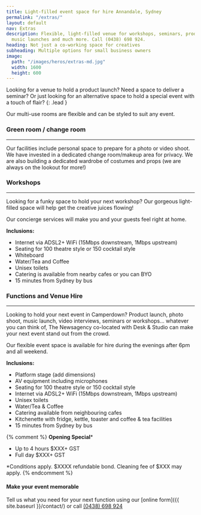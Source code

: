 ```yaml
---
title: Light-filled event space for hire Annandale, Sydney
permalink: "/extras/"
layout: default
nav: Extras
description: Flexible, light-filled venue for workshops, seminars, product launches,
  music launches and much more. Call (0438) 698 924.
heading: Not just a co-working space for creatives
subheading: Multiple options for small business owners
image:
  path: "/images/heros/extras-md.jpg"
  width: 1600
  height: 600
---
```


Looking for a venue to hold a product launch? Need a space to deliver a seminar? Or just looking for an alternative space to hold a special event with a touch of flair?
{: .lead }

Our multi-use rooms are flexible and can be styled to suit any event.

### Green room / change room

---

Our facilities include personal space to prepare for a photo or video shoot. We have invested in a dedicated change room/makeup area for privacy. We are also building a dedicated wardrobe of costumes and props (we are always on the lookout for more!)

### Workshops

---

Looking for a funky space to hold your next workshop? Our gorgeous light-filled space will help get the creative juices flowing!

Our concierge services will make you and your guests feel right at home.

**Inclusions:**

- Internet via ADSL2+ WiFi (15Mbps downstream, 1Mbps upstream)
- Seating for 100 theatre style or 150 cocktail style
- Whiteboard
- Water/Tea and Coffee
- Unisex toilets
- Catering is available from nearby cafes or you can BYO 
- 15 minutes from Sydney by bus

### Functions and Venue Hire

---

Looking to hold your next event in Camperdown? Product launch, photo shoot, music launch, video interviews, seminars or workshops&hellip; whatever you can think of, The Newsagency co-located with Desk &amp; Studio can make your next event stand out from the crowd. 
  
Our flexible event space is available for hire during the evenings after 6pm and all weekend.
  
**Inclusions:**

- Platform stage (add dimensions)
- AV equipment including microphones
- Seating for 100 theatre style or 150 cocktail style
- Internet via ADSL2+ WiFi (15Mbps downstream, 1Mbps upstream)
- Unisex toilets
- Water/Tea &amp; Coffee
- Catering available from neighbouring cafes
- Kitchenette with fridge, kettle, toaster and coffee &amp; tea facilities
- 15 minutes from Sydney by bus

{% comment %}
**Opening Special***

- Up to 4 hours $XXX+ GST
- Full day $XXX+ GST

*Conditions apply. $XXXX refundable bond. Cleaning fee of $XXX may apply.
{% endcomment %}

#### Make your event memorable

Tell us what you need for your next function using our [online form]({{ site.baseurl }}/contact/) or call [(0438) 698 924](tel:0438698924)
